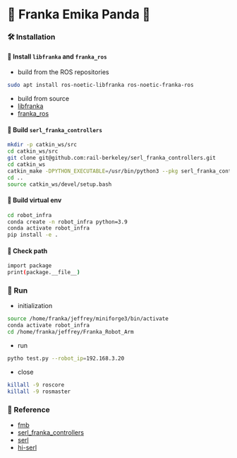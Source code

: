 # 🦾 Franka Emika Panda 🐼

### 🛠️ Installation

#### 🔧 Install `libfranka` and `franka_ros`
* build from the ROS repositories
```bash
sudo apt install ros-noetic-libfranka ros-noetic-franka-ros
```
* build from source
* [libfranka](https://github.com/frankaemika/libfranka/blob/main/README.md)
* [franka_ros](https://frankaemika.github.io/docs/installation_linux.html#building-the-ros-packages)
#### 🔧 Build `serl_franka_controllers`
```bash
mkdir -p catkin_ws/src
cd catkin_ws/src
git clone git@github.com:rail-berkeley/serl_franka_controllers.git
cd catkin_ws
catkin_make -DPYTHON_EXECUTABLE=/usr/bin/python3 --pkg serl_franka_controllers
cd ..
source catkin_ws/devel/setup.bash
```
#### 🔧 Build virtual env
```bash
cd robot_infra
conda create -n robot_infra python=3.9
conda activate robot_infra
pip install -e .
```
#### 🔧 Check path
```bash
import package
print(package.__file__)
```

### 🚗 Run
* initialization
```bash
source /home/franka/jeffrey/miniforge3/bin/activate
conda activate robot_infra
cd /home/franka/jeffrey/Franka_Robot_Arm
```
* run
```bash
pytho test.py --robot_ip=192.168.3.20
```
* close
```bash
killall -9 roscore
killall -9 rosmaster
```


### 📖 Reference
* [fmb](https://github.com/rail-berkeley/fmb/tree/main)
* [serl_franka_controllers](https://github.com/rail-berkeley/serl_franka_controllers)
* [serl](https://github.com/rail-berkeley/serl)
* [hi-serl](https://github.com/rail-berkeley/hil-serl)



